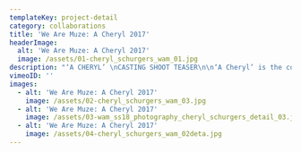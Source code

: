 ```yaml
---
templateKey: project-detail
category: collaborations
title: 'We Are Muze: A Cheryl 2017'
headerImage:
  alt: 'We Are Muze: A Cheryl 2017'
  image: /assets/01-cheryl_schurgers_wam_01.jpg
description: "‘A CHERYL’ \nCASTING SHOOT TEASER\n\n‘A Cheryl’ is the concept We Are Muze has been developing in collaboration with the photographer and muse Cheryl Schurgers. The shoot of the casting for Cheryl lookalikes took place on July 6th 2017 at the wonderful\_Studio 13\_in Amsterdam.\nEleven girls\_were reached out to via\_the casting call poster\_and were then selected to participate in the official casting shoot. At the casting, each of them had to imitate Cheryl both in looks and the way they acted.\n\nInstructed to come all in black, the participants were then invited to enter the world of Cheryl and We Are Muze by dressing in the SS18 pieces of BYBROWN, Electric Co, Jessica Joyce and LoveLuha.\nUnder the direction of Cheryl herself, the girls\_were instructed to perform\_four different acts, each of which\_represented a translation of the alter ego theme by the We Are Muze designers.\n\nThe casting could not go without the jury, who, with their critical eye, observed the acts and decided who is good enough to be a Cheryl and perform at the next stage of the project.\n\nThe whole process of the casting and the shooting was filmed by\_Julius Thissen, whose work was a key element in the We Are Muze presentation on September 27th 2017 in Atelier Neérlandais during Paris Fashion Week. As well the editorial of this not so usual casting will be exhibited during the same presentation next to another ‘A CHERYL’ casting as performance with French Cheryl lookalikes and Cheryl Schurgers herself.\n\nSpecial thanks to the whole team:\nCheryls: Agata, Annemarijn, Grace, Elise, Eva, Ise, Karla, Mélina, Romee, Sanne and Teddy\LPhotography and direction: Cheryl Schurgers\LFilming: Julius Thissen\LMake-up and hair: Kira Kroegman and Selkan Baran\LAssistants: Janina Volkmer, Karla Vincheva and Mélina Dubois\LDesigns: BYBROWN, Electric Co, Jessica Joyce, LoveLuha and Peterson & Stoop\nCreative direction & concept – Conny Groenewegen"
vimeoID: ''
images:
  - alt: 'We Are Muze: A Cheryl 2017'
    image: /assets/02-cheryl_schurgers_wam_03.jpg
  - alt: 'We Are Muze: A Cheryl 2017'
    image: /assets/03-wam_ss18_photography_cheryl_schurgers_detail_03.jpg
  - alt: 'We Are Muze: A Cheryl 2017'
    image: /assets/04-cheryl_schurgers_wam_02deta.jpg
---
```

